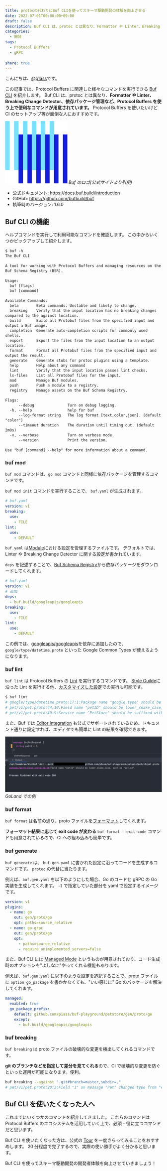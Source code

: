 ```yaml
---
title: protocの代わりにBuf CLIを使ってスキーマ駆動開発の体験を向上させる
date: 2022-07-01T00:00:00+09:00
draft: false
description: Buf CLI は、protoc とは異なり、Formatter や Linter、Breaking Change Detector、依存パッケージ管理など、Protocol Buffers を使う上で便利なコマンドが用意されています。Protocol Buffers を使いたいけど CI のセットアップ等が面倒なので、統一して扱いたい人におすすめです。
categories:
  - 開発
tags:
  - Protocol Buffers
  - gRPC

share: true
---
```


こんにちは、[@p1ass](https://twitter.com/p1ass)です。

この記事では、Protocol Buffers に関連した様々なコマンドを実行できる [Buf CLI](https://github.com/bufbuild/buf) を紹介します。
Buf CLI は、protoc とは異なり、**Formatter や Linter、Breaking Change Detector、依存パッケージ管理など、Protocol Buffers を使う上で便利なコマンドが用意されています。**
Protocol Buffers を使いたいけど CI のセットアップ等が面倒な人におすすめです。

![Bufのロゴ](https://raw.githubusercontent.com/bufbuild/buf/main/.github/buf-logo.svg)
_Buf のロゴ(公式サイトより引用)_

- 公式ドキュメント: https://docs.buf.build/introduction
- GitHub: https://github.com/bufbuild/buf
- 執筆時のバージョン: 1.6.0

<!--more-->

## Buf CLI の機能

ヘルプコマンドを実行して利用可能なコマンドを確認します。
この中からいくつかピックアップして紹介します。

```text
$ buf -h
The Buf CLI

A tool for working with Protocol Buffers and managing resources on the Buf Schema Registry (BSR).

Usage:
  buf [flags]
  buf [command]

Available Commands:
  beta        Beta commands. Unstable and likely to change.
  breaking    Verify that the input location has no breaking changes compared to the against location.
  build       Build all Protobuf files from the specified input and output a Buf image.
  completion  Generate auto-completion scripts for commonly used shells.
  export      Export the files from the input location to an output location.
  format      Format all Protobuf files from the specified input and output the result.
  generate    Generate stubs for protoc plugins using a template.
  help        Help about any command
  lint        Verify that the input location passes lint checks.
  ls-files    List all Protobuf files for the input.
  mod         Manage Buf modules.
  push        Push a module to a registry.
  registry    Manage assets on the Buf Schema Registry.

Flags:
      --debug               Turn on debug logging.
  -h, --help                help for buf
      --log-format string   The log format [text,color,json]. (default "color")
      --timeout duration    The duration until timing out. (default 2m0s)
  -v, --verbose             Turn on verbose mode.
      --version             Print the version.

Use "buf [command] --help" for more information about a command.
```

### buf mod

`buf mod` コマンドは、`go mod` コマンドと同様に依存パッケージを管理するコマンドです。

`buf mod init` コマンドを実行することで、 `buf.yaml` が生成されます。

```yaml
# buf.yaml
version: v1
breaking:
  use:
    - FILE
lint:
  use:
    - DEFAULT
```

`buf.yaml` は[Module](https://docs.buf.build/bsr/overview#modules)における設定を管理するファイルです。
デフォルトでは、Linter や Breaking Change Detector に関する設定が書かれています。

`deps` を記述することで、[Buf Schema Registry](https://buf.build)から依存パッケージをダウンロードしてくれます。

```yaml
# buf.yaml
version: v1
# 追加
deps:
  - buf.build/googleapis/googleapis
breaking:
  use:
    - FILE
lint:
  use:
    - DEFAULT
```

この例では、[googleapis/googleapis](buf.build/googleapis/googleapis)を依存に追加したので、`google/type/datetime.proto` といった Google Common Types が使えるようになります。

### buf lint

`buf lint` は Protocol Buffers の [Lint](https://docs.buf.build/lint/overview) を実行するコマンドです。
[Style Guilde](https://docs.buf.build/best-practices/style-guide)に沿った Lint を実行する他、[カスタマイズした設定](https://docs.buf.build/lint/rules)での実行も可能です。

```bash
$ buf lint
# google/type/datetime.proto:17:1:Package name "google.type" should be suffixed with a correctly formed version, such as "google.type.v1".
# pet/v1/pet.proto:44:10:Field name "petID" should be lower_snake_case, such as "pet_id".
# pet/v1/pet.proto:49:9:Service name "PetStore" should be suffixed with "Service".
```

また、Buf では [Editor Integration](https://docs.buf.build/editor-integration) も公式でサポートされているため、ドキュメント通りに設定すれば、エディタでも簡単に Lint の結果を確認できます。

![Editor Integration](./editor_integration.png)
_GoLand での例_

### buf format

`buf format` は名前の通り、proto ファイルを[フォーマット](https://docs.buf.build/format/usage)してくれます。

**フォーマット結果に応じて exit code が変わる** `buf format --exit-code` コマンドも用意されているので、CI への組み込みも簡単です。

### buf generate

`buf generate` は、 `buf.gen.yaml` に書かれた設定に沿ってコードを生成するコマンドです。
`protoc` の代替に当たります。

例えば、`buf.gen.yaml` を以下のようにした場合、Go のコードと gRPC の Go 実装を生成してくれます。
`-I` で指定していた部分を yaml で設定するイメージです。

```yaml
version: v1
plugins:
  - name: go
    out: gen/proto/go
    opt: paths=source_relative
  - name: go-grpc
    out: gen/proto/go
    opt:
      - paths=source_relative
      - require_unimplemented_servers=false
```

また、Buf CLI には [Managed Mode](https://docs.buf.build/generate/managed-mode) というものが用意されており、コード生成時のオプションを"よしなに"やってくれる機能もあります。

例えば、`buf.gen.yaml` に以下のような設定を追記することで、proto ファイルに `option go_package` を書かかなくても、"いい感じに" Go のパッケージを解決してくれます。

```yaml
managed:
  enabled: true
  go_package_prefix:
    default: github.com/p1ass/buf-playground/petstore/gen/proto/go
    except:
      - buf.build/googleapis/googleapis
```

### buf breaking

`buf breaking` は proto ファイルの破壊的な変更を検出してくれるコマンドです。

**git のブランチなどを指定して差分を見てくれる**ので、CI で破壊的な変更を防ぐといった運用が可能になります。便利。

```bash
buf breaking --against ".git#branch=master,subdir=."
# pet/v1/pet.proto:20:3:Field "1" on message "Pet" changed type from "enum" to "string".
```

## Buf CLI を使いたくなった人へ

これまでにいくつかのコマンドを紹介してきました。
これらのコマンドは Protocol Buffers のエコシステムを活用していく上で、必須・役に立つコマンドだと思います。

Buf CLI を使いたくなった方は、公式の [Tour](https://github.com/p1ass/buf-playground) を一度さらってみることをおすすめします。
20 分程度で完了するので、実際の使い勝手がよく分かると思います。

Buf CLI を使ってスキーマ駆動開発の開発者体験を向上させていきましょう！
